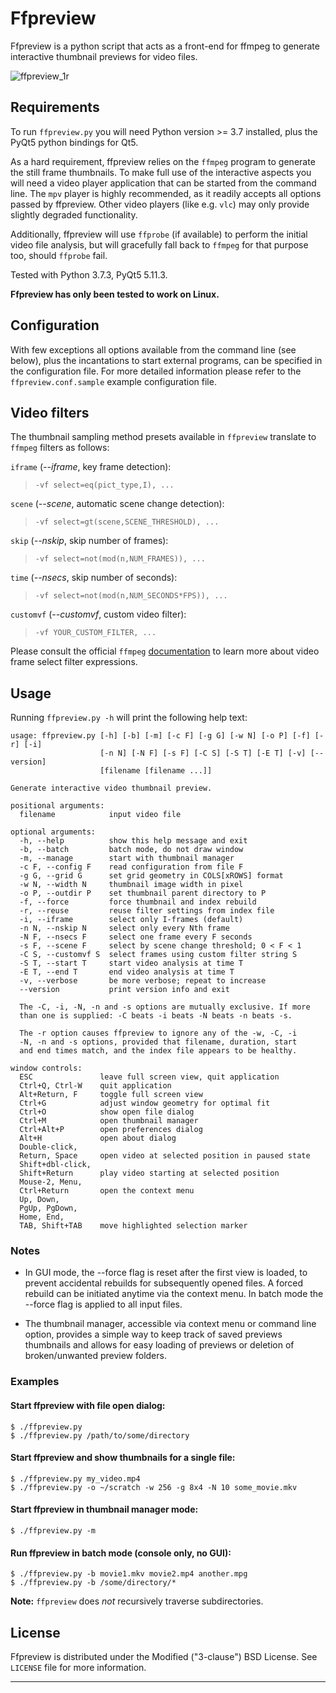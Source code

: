 # Ffpreview

Ffpreview is a python script that acts as a front-end for ffmpeg to
generate interactive thumbnail previews for video files.

![ffpreview_1r](https://user-images.githubusercontent.com/21294666/119243320-dedc4280-bb65-11eb-8343-29104805447c.png)

## Requirements

To run `ffpreview.py` you will need Python version >= 3.7 installed,
plus the PyQt5 python bindings for Qt5.

As a hard requirement, ffpreview relies on the `ffmpeg` program to
generate the still frame thumbnails.  To make full use of the interactive
aspects you will need a video player application that can be started from
the command line. The `mpv` player is highly recommended, as it readily
accepts all options passed by ffpreview.  Other video players (like e.g.
`vlc`) may only provide slightly degraded functionality.

Additionally, ffpreview will use `ffprobe` (if available) to perform the
initial video file analysis, but will gracefully fall back to `ffmpeg`
for that purpose too, should `ffprobe` fail.

Tested with Python 3.7.3, PyQt5 5.11.3.

**Ffpreview has only been tested to work on Linux.**

## Configuration

With few exceptions all options available from the command line (see
below), plus the incantations to start external programs, can be specified
in the configuration file. For more detailed information please refer to
the `ffpreview.conf.sample` example configuration file.

## Video filters

The thumbnail sampling method presets available in `ffpreview` translate
to `ffmpeg` filters as follows:

`iframe` (_--iframe_, key frame detection):
>   `-vf select=eq(pict_type,I), ...`

`scene` (_--scene_, automatic scene change detection):
>   `-vf select=gt(scene,SCENE_THRESHOLD), ...`

`skip` (_--nskip_, skip number of frames):
>   `-vf select=not(mod(n,NUM_FRAMES)), ...`

`time` (_--nsecs_, skip number of seconds):
>   `-vf select=not(mod(n,NUM_SECONDS*FPS)), ...`

`customvf` (_--customvf_, custom video filter):
>   `-vf YOUR_CUSTOM_FILTER, ...`

Please consult the official `ffmpeg`
[documentation](https://ffmpeg.org/ffmpeg-filters.html#select_002c-aselect)
to learn more about video frame select filter expressions.

## Usage

Running `ffpreview.py -h` will print the following help text:

```
usage: ffpreview.py [-h] [-b] [-m] [-c F] [-g G] [-w N] [-o P] [-f] [-r] [-i]
                    [-n N] [-N F] [-s F] [-C S] [-S T] [-E T] [-v] [--version]
                    [filename [filename ...]]

Generate interactive video thumbnail preview.

positional arguments:
  filename            input video file

optional arguments:
  -h, --help          show this help message and exit
  -b, --batch         batch mode, do not draw window
  -m, --manage        start with thumbnail manager
  -c F, --config F    read configuration from file F
  -g G, --grid G      set grid geometry in COLS[xROWS] format
  -w N, --width N     thumbnail image width in pixel
  -o P, --outdir P    set thumbnail parent directory to P
  -f, --force         force thumbnail and index rebuild
  -r, --reuse         reuse filter settings from index file
  -i, --iframe        select only I-frames (default)
  -n N, --nskip N     select only every Nth frame
  -N F, --nsecs F     select one frame every F seconds
  -s F, --scene F     select by scene change threshold; 0 < F < 1
  -C S, --customvf S  select frames using custom filter string S
  -S T, --start T     start video analysis at time T
  -E T, --end T       end video analysis at time T
  -v, --verbose       be more verbose; repeat to increase
  --version           print version info and exit

  The -C, -i, -N, -n and -s options are mutually exclusive. If more
  than one is supplied: -C beats -i beats -N beats -n beats -s.

  The -r option causes ffpreview to ignore any of the -w, -C, -i
  -N, -n and -s options, provided that filename, duration, start
  and end times match, and the index file appears to be healthy.

window controls:
  ESC               leave full screen view, quit application
  Ctrl+Q, Ctrl-W    quit application
  Alt+Return, F     toggle full screen view
  Ctrl+G            adjust window geometry for optimal fit
  Ctrl+O            show open file dialog
  Ctrl+M            open thumbnail manager
  Ctrl+Alt+P        open preferences dialog
  Alt+H             open about dialog
  Double-click,
  Return, Space     open video at selected position in paused state
  Shift+dbl-click,
  Shift+Return      play video starting at selected position
  Mouse-2, Menu,
  Ctrl+Return       open the context menu
  Up, Down,
  PgUp, PgDown,
  Home, End,
  TAB, Shift+TAB    move highlighted selection marker
```
### Notes

* In GUI mode, the --force flag is reset after the first view is
  loaded, to prevent accidental rebuilds for subsequently opened
  files. A forced rebuild can be initiated anytime via the context
  menu. In batch mode the --force flag is applied to all input files.

* The thumbnail manager, accessible via context menu or command line
  option, provides a simple way to keep track of saved previews
  thumbnails and allows for easy loading of previews or deletion of
  broken/unwanted preview folders.

### Examples

#### Start ffpreview with file open dialog:
```
$ ./ffpreview.py
$ ./ffpreview.py /path/to/some/directory
```

#### Start ffpreview and show thumbnails for a single file:
```
$ ./ffpreview.py my_video.mp4
$ ./ffpreview.py -o ~/scratch -w 256 -g 8x4 -N 10 some_movie.mkv
```

#### Start ffpreview in thumbnail manager mode:
```
$ ./ffpreview.py -m
```

#### Run ffpreview in batch mode (console only, no GUI):
```
$ ./ffpreview.py -b movie1.mkv movie2.mp4 another.mpg
$ ./ffpreview.py -b /some/directory/*
```
**Note:** `ffpreview` does _not_ recursively traverse subdirectories.

## License

Ffpreview is distributed under the Modified ("3-clause") BSD License.
See `LICENSE` file for more information.

----------------------------------------------------------------------

